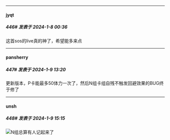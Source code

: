 
*****

####  jyqt  
##### 446#       发表于 2024-1-8 00:36

这首sos的live真的神了，希望能多来点


*****

####  pansherry  
##### 447#       发表于 2024-1-9 13:20

更新版本，P卡能最多50体力一次了，然后N组卡组自残不触发回避效果的BUG终于修了


*****

####  unsh  
##### 448#       发表于 2024-1-9 15:15

<img src="https://static.saraba1st.com/image/smiley/face2017/066.png" referrerpolicy="no-referrer">N组总算有人记起来了

